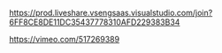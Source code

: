 https://prod.liveshare.vsengsaas.visualstudio.com/join?6FF8CE8DE11DC35437778310AFD229383B34

https://vimeo.com/517269389
